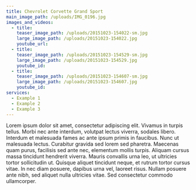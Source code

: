```yaml
---
title: Chevrolet Corvette Grand Sport
main_image_path: /uploads/IMG_0196.jpg
images_and_videos:
  - title:
    teaser_image_path: /uploads/20151023-154022-sm.jpg
    large_image_path: /uploads/20151023-154022.jpg
    youtube_url:
  - title:
    teaser_image_path: /uploads/20151023-154529-sm.jpg
    large_image_path: /uploads/20151023-154529.jpg
    youtube_id:
  - title:
    teaser_image_path: /uploads/20151023-154607-sm.jpg
    large_image_path: /uploads/20151023-154607.jpg
    youtube_id:
services:
  - Example 1
  - Example 2
  - Example 3
---
```



Lorem ipsum dolor sit amet, consectetur adipiscing elit. Vivamus in turpis tellus. Morbi nec ante interdum, volutpat lectus viverra, sodales libero. Interdum et malesuada fames ac ante ipsum primis in faucibus. Nunc ut malesuada lectus. Curabitur gravida sed lorem sed pharetra. Maecenas quam purus, facilisis sed ante nec, elementum mollis turpis. Aliquam cursus massa tincidunt hendrerit viverra. Mauris convallis urna leo, ut ultricies tortor sollicitudin ut. Quisque aliquet tincidunt neque, et rutrum tortor cursus vitae. In nec diam posuere, dapibus urna vel, laoreet risus. Nullam posuere ante nibh, sed aliquet nulla ultricies vitae. Sed consectetur commodo ullamcorper.